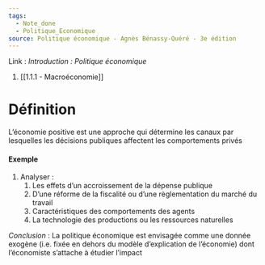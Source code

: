 ```yaml
---
tags:
  - Note_done
  - Politique_Economique
source: Politique économique - Agnès Bénassy-Quéré - 3e édition
---
```


Link :
_Introduction : Politique économique_
1. [[1.1.1 - Macroéconomie]]

# Définition
L’économie positive est une approche qui détermine les canaux par lesquelles les décisions publiques affectent les comportements privés 

#### Exemple
1. Analyser :
	1. Les effets d’un accroissement de la dépense publique 
	2. D’une réforme de la fiscalité ou d’une règlementation du marché du travail 
	3. Caractéristiques des comportements des agents 
	4. La technologie des productions ou les ressources naturelles 

_Conclusion_ : La politique économique est envisagée comme une donnée exogène (i.e. fixée en dehors du modèle d’explication de l’économie) dont l’économiste s’attache à étudier l’impact
